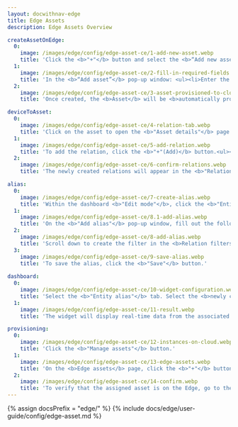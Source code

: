 ```yaml
---
layout: docwithnav-edge
title: Edge Assets
description: Edge Assets Overview

createAssetOnEdge:
  0:
    image: /images/edge/config/edge-asset-ce/1-add-new-asset.webp
    title: 'Click the <b>"+"</b> button and select the <b>“Add new asset”</b> option.<ul><li>The <b>"Import assets"</b> option allows <a href="/docs/user-guide/bulk-provisioning/#bulk-provisioning-overview" target="_blank">bulk deployment</a> using the CSV file.</li></ul>'
  1:
    image: /images/edge/config/edge-asset-ce/2-fill-in-required-fields.webp
    title: 'In the <b>“Add asset”</b> pop-up window: <ul><li>Enter the asset name in the <b>“Name”</b> field.</li><li>Select the <a href="/docs/user-guide/asset-profiles/" target="_blank">asset profile</a> in the <b>“Asset profile”</b> field (default: "default").</li><li>Other fields are optional.</li><li>Click the <b>“Add”</b> button.</li></ul>'
  2:
    image: /images/edge/config/edge-asset-ce/3-asset-provisioned-to-cloud.webp
    title: 'Once created, the <b>Asset</b> will be <b>automatically provisioned</b> to the Cloud.'

deviceToAsset:
  0:
    image: /images/edge/config/edge-asset-ce/4-relation-tab.webp
    title: 'Click on the asset to open the <b>"Asset details"</b> page and select the <b>"Relations"</b> tab. Then, select the <b>"Outbound relation - Direction: From"</b> option.'
  1:
    image: /images/edge/config/edge-asset-ce/5-add-relation.webp
    title: 'To add the relation, click the <b>"+"(Add)</b> button.<ul><li>On the <b>"Add relation"</b> pop-up window, fill out the following fields:</li><ul><li><b>Relation type:</b> Select the <b>"Manages"</b> option.</li><li><b>To entity:</b> select <b>"Device"</b> as the type and add the corresponding device(s) from the drop-down menu.</li></ul><li>Click the <b>"Add"</b> button.</li></ul>'
  2:
    image: /images/edge/config/edge-asset-ce/6-confirm-relations.webp
    title: 'The newly created relations will appear in the <b>"Relations"</b> tab.'

alias:
  0:
    image: /images/edge/config/edge-asset-ce/7-create-alias.webp
    title: 'Within the dashboard <b>"Edit mode"</b>, click the <b>"Entity aliases"</b> button to create the alias. In the <b>"Entity aliases"</b> pop-up window, click the <b>"Add alias"</b> button.'
  1:
    image: /images/edge/config/edge-asset-ce/8.1-add-alias.webp
    title: 'On the <b>"Add alias"</b> pop-up window, fill out the following fields:<ul><li><b>Alias name:</b> Enter the alias name.</li><li><b>Filter Type:</b> Select the <b>"Relations query"</b> option.</li><p><b>Root entity</b> block:</p><li><b>Type:</b> Select the <b>"Asset"</b> entity.</li><li><b>Asset:</b> Select the asset from the drop-down menu (e.g., <i>"Asset A"</i>).</li><li><b>Direction:</b> Select the <b>"From"</b> option.</li><li><b>Max relation level:</b> Enter the number representing the depth of the entity relations.</li></ul>'
  2:
    image: /images/edge/config/edge-asset-ce/8-add-alias.webp
    title: 'Scroll down to create the filter in the <b>Relation filters</b> block:<ul><li>Click the <b>"Add filter"</b> button to add conditions to filter data.</li><li><b>Relation type:</b> Select the <b>"Manages"</b> option.</li><li><b>Entity types:</b> Select the <b>"Device"</b> entity type.</li></ul><p>In this way, the data from the devices that are managed by the asset will be displayed on the dashboard.</p><p>Click the <b>"Add"</b> button to add the alias.</p>'
  3:
    image: /images/edge/config/edge-asset-ce/9-save-alias.webp
    title: 'To save the alias, click the <b>"Save"</b> button.'
    
dashboard:  
  0:
    image: /images/edge/config/edge-asset-ce/10-widget-configuration.webp
    title: 'Select the <b>"Entity alias"</b> tab. Select the <b>newly created alias</b> from the drop-down menu as the <b>Datasource</b>. Click the <b>"Add"</b> button.'
  1:
    image: /images/edge/config/edge-asset-ce/11-result.webp
    title: 'The widget will display real-time data from the associated devices.'

provisioning:
  0:
    image: /images/edge/config/edge-asset-ce/12-instances-on-cloud.webp
    title: 'Click the <b>"Manage assets"</b> button.'
  1:
    image: /images/edge/config/edge-asset-ce/13-edge-assets.webp
    title: 'On the <b>Edge assets</b> page, click the <b>"+"</b> button and select the assets to assign from the drop-down menu in the <b>"Assign Asset(s) To Edge"</b> pop-up window. Click the <b>"Assign"</b> button.'
  2:
    image: /images/edge/config/edge-asset-ce/14-confirm.webp
    title: 'To verify that the assigned asset is on the Edge, go to the <b>Entities > Assets</b> section.'
---
```


{% assign docsPrefix = "edge/" %}
{% include docs/edge/user-guide/config/edge-asset.md %}

